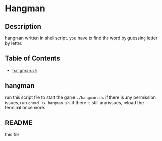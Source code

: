 # Hangman

## Description

hangman written in shell script.
you have to find the word by guessing letter by letter.

## Table of Contents

- [hangman.sh](#hangman)

## hangman
run this script file to start the game `./hangman.sh`.
if there is any permission issues, run `chmod +x hangman.sh`.
if there is still any issues, reload the terminal once more.

## README
this file
